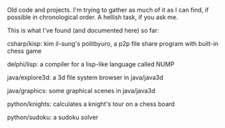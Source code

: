 

Old code and projects. I'm trying to gather as much of it as I can find, if possible in chronological order. A hellish task, if you ask me.

This is what I've found (and documented here) so far:

csharp/kisp: kim il-sung's politbyuro, a p2p file share program with built-in chess game

delphi/lisp: a compiler for a lisp-like language called NUMP

java/explore3d: a 3d file system browser in java/java3d 

java/graphics: some graphical scenes in java/java3d

python/knights: calculates a knight's tour on a chess board

python/sudoku: a sudoku solver




